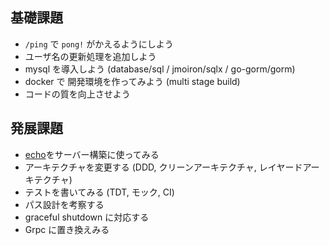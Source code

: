 ## 基礎課題

- `/ping` で `pong!` がかえるようにしよう
- ユーザ名の更新処理を追加しよう
- mysql を導入しよう (database/sql / jmoiron/sqlx / go-gorm/gorm)
- docker で 開発環境を作ってみよう (multi stage build)
- コードの質を向上させよう

## 発展課題

- [echo](https://echo.labstack.com/)をサーバー構築に使ってみる
- アーキテクチャを変更する (DDD, クリーンアーキテクチャ, レイヤードアーキテクチャ)
- テストを書いてみる (TDT, モック, CI)
- パス設計を考察する
- graceful shutdown に対応する
- Grpc に置き換えみる

